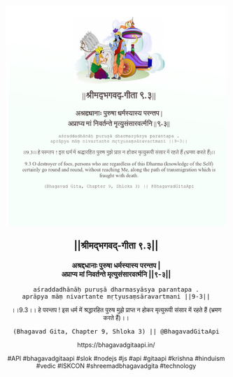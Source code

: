 <img src="../../asset/BG_9_3.png"/>
<center><h2>||श्रीमद्‍भगवद्‍-गीता ९.३||</h2>
<h3>अश्रद्दधानाः पुरुषा धर्मस्यास्य परन्तप |<br/>अप्राप्य मां निवर्तन्ते मृत्युसंसारवर्त्मनि ||९-३||</h3>
<pre>aśraddadhānāḥ puruṣā dharmasyāsya parantapa .<br/>aprāpya māṃ nivartante mṛtyusaṃsāravartmani ||9-3||</pre>
<p>।।9.3।। हे परन्तप ! इस धर्म में श्रद्धारहित पुरुष मुझे प्राप्त न होकर मृत्युरूपी संसार में रहते हैं (भ्रमण करते हैं)।।</p>
<pre>(Bhagavad Gita, Chapter 9, Shloka 3) || @BhagavadGitaApi</pre><p>https://bhagavadgitaapi.in/</p><p>#API #bhagavadgitaapi #slok #nodejs #js #api #gitaapi #krishna #hinduism #vedic #ISKCON #shreemadbhagavadgita #technology</p></center>